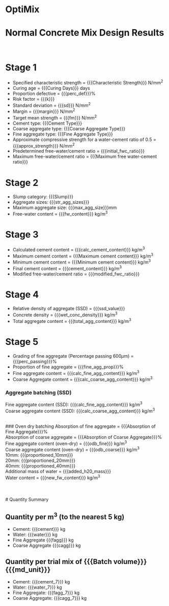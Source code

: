 # OptiMix

# Normal Concrete Mix Design Results
<br>

# Stage 1
-  Specified characteristic strength = {{{Characteristic Strength}}} N/mm<sup>2</sup>
-  Curing age = {{{Curing Days}}} days
-  Proportion defective = {{{perc_def}}}%
-  Risk factor = {{{k}}}
-  Standard deviation = {{{sd}}} N/mm<sup>2</sup>
-  Margin = {{{margin}}} N/mm<sup>2</sup>
-  Target mean strength = {{{fm}}} N/mm<sup>2</sup>
-  Cement type: {{{Cement Type}}}
-  Coarse aggregate type: {{{Coarse Aggregate Type}}}
-  Fine aggregate type: {{{Fine Aggregate Type}}}
-  Approximate compressive strength for a water-cement ratio of 0.5 = {{{approx_strength}}} N/mm<sup>2</sup>
-  Predetermined free-water/cement ratio = {{{initial_fwc_ratio}}}
-  Maximum free-water/cement ratio = {{{Maximum free water-cement ratio}}}<br>

# Stage 2
-  Slump category: {{{Slump}}}
-  Aggregate sizes: {{{str_agg_sizes}}}
-  Maximum aggregate size: {{{max_agg_size}}}mm
-  Free-water content = {{{fw_content}}} kg/m<sup>3</sup><br>

# Stage 3
-  Calculated cement content = {{{calc_cement_content}}} kg/m<sup>3</sup>
-  Maximum cement content = {{{Maximum cement content}}} kg/m<sup>3</sup>
-  Minimum cement content = {{{Minimum cement content}}} kg/m<sup>3</sup>
-  Final cement content = {{{cement_content}}} kg/m<sup>3</sup>
-  Modified free-water/cement ratio = {{{modified_fwc_ratio}}}<br>

# Stage 4
-  Relative density of aggregate (SSD) = {{{ssd_value}}}
-  Concrete density = {{{wet_conc_density}}} kg/m<sup>3</sup>
-  Total aggregate content = {{{total_agg_content}}} kg/m<sup>3</sup><br>

# Stage 5
-  Grading of fine aggregate (Percentage passing 600$\mu$m) = {{{perc_passing}}}%
-  Proportion of fine aggregate = {{{fine_agg_prop}}}%
-  Fine aggregate content = {{{calc_fine_agg_content}}} kg/m<sup>3</sup>
-  Coarse Aggregate content = {{{calc_coarse_agg_content}}} kg/m<sup>3</sup>

### Aggregate batching (SSD)
Fine aggregate content (SSD): {{{calc_fine_agg_content}}} kg/m<sup>3</sup><br>
Coarse aggregate content (SSD): {{{calc_coarse_agg_content}}} kg/m<sup>3</sup><br>

<br>
### Oven dry batching
Absorption of fine aggregate = {{{Absorption of Fine Aggregate}}}%<br>
Absorption of coarse aggregate = {{{Absorption of Coarse Aggregate}}}%<br>
Fine aggregate content (oven-dry) = {{{odb_fine}}} kg/m<sup>3</sup><br>
Coarse aggregate content (oven-dry) = {{{odb_coarse}}} kg/m<sup>3</sup><br>
	10mm: {{{proportioned_10mm}}}<br>
	20mm: {{{proportioned_20mm}}}<br>
	40mm: {{{proportioned_40mm}}}<br>
Additional mass of water = {{{added_h20_mass}}} <br>
Water content = {{{new_fw_content}}} kg/m<sup>3</sup><br>
<br>
<br>
<br>
# Quantity Summary

## Quantity per m<sup>3</sup> (to the nearest 5 kg)
- Cement: {{{cement}}} kg
- Water: {{{water}}} kg
- Fine Aggregate {{{fagg}}} kg
- Coarse Aggregate {{{cagg}}} kg

## Quantity per trial mix of {{{Batch volume}}} {{{md_unit}}}
- Cement: {{{cement_7}}} kg
- Water: {{{water_7}}} kg
- Fine Aggregate: {{{fagg_7}}} kg
- Coarse Aggregate: {{{cagg_7}}} kg

